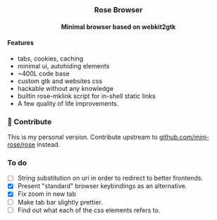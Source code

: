 <h3 align=center> Rose Browser</h3>
<h4 align=center>Minimal browser based on webkit2gtk</h4>

#### Features

- tabs, cookies, caching
- minimal ui, autohiding elements
- ~400L code base
- custom gtk and websites css
- hackable without any knowledge
- builtin rose-mklink script for in-shell static links
- A few quality of life improvements.

### 👐 Contribute 
This is my personal version. Contribute upstream to [github.com/mini-rose/rose](https://github.com/mini-rose/) instead.

### To do

- [ ] String substitution on uri in order to redirect to better frontends.
- [x] Present "standard" browser keybindings as an alternative.
- [x] Fix zoom in new tab
- [ ] Make tab bar slightly prettier.
- [ ] Find out what each of the css elements refers to.

